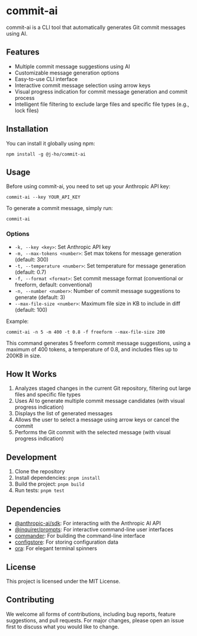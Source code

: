 # commit-ai

commit-ai is a CLI tool that automatically generates Git commit messages using AI.

## Features

- Multiple commit message suggestions using AI
- Customizable message generation options
- Easy-to-use CLI interface
- Interactive commit message selection using arrow keys
- Visual progress indication for commit message generation and commit process
- Intelligent file filtering to exclude large files and specific file types (e.g., lock files)

## Installation

You can install it globally using npm:

```
npm install -g @j-ho/commit-ai
```

## Usage

Before using commit-ai, you need to set up your Anthropic API key:

```
commit-ai --key YOUR_API_KEY
```

To generate a commit message, simply run:

```
commit-ai
```

### Options

- `-k, --key <key>`: Set Anthropic API key
- `-m, --max-tokens <number>`: Set max tokens for message generation (default: 300)
- `-t, --temperature <number>`: Set temperature for message generation (default: 0.7)
- `-f, --format <format>`: Set commit message format (conventional or freeform, default: conventional)
- `-n, --number <number>`: Number of commit message suggestions to generate (default: 3)
- `--max-file-size <number>`: Maximum file size in KB to include in diff (default: 100)

Example:

```
commit-ai -n 5 -m 400 -t 0.8 -f freeform --max-file-size 200
```

This command generates 5 freeform commit message suggestions, using a maximum of 400 tokens, a temperature of 0.8, and includes files up to 200KB in size.

## How It Works

1. Analyzes staged changes in the current Git repository, filtering out large files and specific file types
2. Uses AI to generate multiple commit message candidates (with visual progress indication)
3. Displays the list of generated messages
4. Allows the user to select a message using arrow keys or cancel the commit
5. Performs the Git commit with the selected message (with visual progress indication)

## Development

1. Clone the repository
2. Install dependencies: `pnpm install`
3. Build the project: `pnpm build`
4. Run tests: `pnpm test`

## Dependencies

- [@anthropic-ai/sdk](https://www.npmjs.com/package/@anthropic-ai/sdk): For interacting with the Anthropic AI API
- [@inquirer/prompts](https://www.npmjs.com/package/@inquirer/prompts): For interactive command-line user interfaces
- [commander](https://www.npmjs.com/package/commander): For building the command-line interface
- [configstore](https://www.npmjs.com/package/configstore): For storing configuration data
- [ora](https://www.npmjs.com/package/ora): For elegant terminal spinners

## License

This project is licensed under the MIT License.

## Contributing

We welcome all forms of contributions, including bug reports, feature suggestions, and pull requests. For major changes, please open an issue first to discuss what you would like to change.